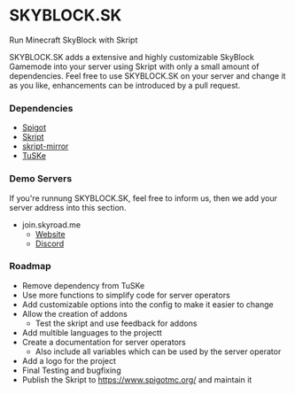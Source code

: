 # SKYBLOCK.SK
Run Minecraft SkyBlock with Skript

SKYBLOCK.SK adds a extensive and highly customizable SkyBlock Gamemode into your server using Skript with only a small amount of dependencies. Feel free to use SKYBLOCK.SK on your server and change it as you like, enhancements can be introduced by a pull request.
	

### Dependencies
- [Spigot](https://hub.spigotmc.org/stash/projects/SPIGOT)
- [Skript](https://github.com/SkriptLang/Skript)
- [skript-mirror](https://github.com/btk5h/skript-mirror)
- [TuSKe](https://github.com/Tuke-Nuke/TuSKe)

### Demo Servers
If you're runnung SKYBLOCK.SK, feel free to inform us, then we add your server address into this section.
- join.skyroad.me 
  - [Website](https://skyroad.me)
  - [Discord](https://discord.gg/FRuK5BC)

### Roadmap
- Remove dependency from TuSKe
- Use more functions to simplify code for server operators
- Add customizable options into the config to make it easier to change
- Allow the creation of addons
  - Test the skript and use feedback for addons
- Add multible languages to the projectt
- Create a documentation for server operators
  - Also include all variables which can be used by the server operator
- Add a logo for the project
- Final Testing and bugfixing
- Publish the Skript to https://www.spigotmc.org/ and maintain it
